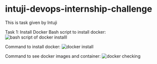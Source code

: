 # intuji-devops-internship-challenge
This is task given by Intuji

Task 1: Install Docker
Bash script to install docker:
![bash script of docker installl](https://github.com/Rakshya05/intuji-devops-internship-challenge/assets/135014386/f01d1b23-18ff-4c76-bcba-08d9e9b0455e)

Command to install docker:
![docker install](https://github.com/Rakshya05/intuji-devops-internship-challenge/assets/135014386/a2a91a94-605e-4f96-a6ab-842848e6b9cd)

Command to see docker images and container:
![docker checking](https://github.com/Rakshya05/intuji-devops-internship-challenge/assets/135014386/e9b48968-c04c-4ed7-a1ef-77efb396b845)





